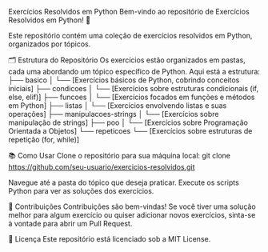 Exercícios Resolvidos em Python
Bem-vindo ao repositório de Exercícios Resolvidos em Python! 🎉

Este repositório contém uma coleção de exercícios resolvidos em Python, organizados por tópicos.

🗂️ Estrutura do Repositório
Os exercícios estão organizados em pastas, cada uma abordando um tópico específico de Python. Aqui está a estrutura:
├── basico
│   └── [Exercícios básicos de Python, cobrindo conceitos iniciais]
├── condicoes
│   └── [Exercícios sobre estruturas condicionais (if, else, elif)]
├── funcoes
│   └── [Exercícios focados em funções e métodos em Python]
├── listas
│   └── [Exercícios envolvendo listas e suas operações]
├── manipulacoes-strings
│   └── [Exercícios sobre manipulação de strings]
├── poo
│   └── [Exercícios sobre Programação Orientada a Objetos]
└── repeticoes
    └── [Exercícios sobre estruturas de repetição (for, while)]
    
📚 Como Usar
Clone o repositório para sua máquina local:
git clone https://github.com/seu-usuario/exercicios-resolvidos.git

Navegue até a pasta do tópico que deseja praticar.
Execute os scripts Python para ver as soluções dos exercícios.

🤝 Contribuições
Contribuições são bem-vindas! Se você tiver uma solução melhor para algum exercício ou quiser adicionar novos exercícios, sinta-se à vontade para abrir um Pull Request.

📝 Licença
Este repositório está licenciado sob a MIT License.
